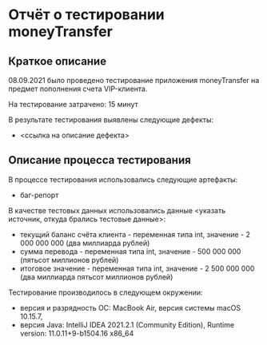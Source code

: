 # Отчёт о тестировании moneyTransfer 

## Краткое описание

08.09.2021  было проведено тестирование приложения moneyTransfer на предмет пополнения счета VIP-клиента.

На тестирование затрачено: 15 минут

В результате тестирования выявлены следующие дефекты:
* <ссылка на описание дефекта>

## Описание процесса тестирования

В процессе тестирования использовались следующие артефакты:
* баг-репорт

В качестве тестовых данных использовались данные <указать источник, откуда брались тестовые данные>:
* текущий баланс счёта клиента - переменная типа int, значение - 2 000 000 000 (два миллиарда рублей)
* сумма перевода - переменная типа int, значение - 500 000 000 (пятьсот миллионов рублей)
* итоговое значение - переменная типа int, значение - 2 500 000 000 (два миллиарда пятьсот миллионов рублей)

Тестирование производилось в следующем окружении:
* версия и разрядность ОС: MacBook Air, версия системы macOS 10.15.7,
* версия Java: IntelliJ IDEA 2021.2.1 (Community Edition), Runtime version: 11.0.11+9-b1504.16 x86_64
